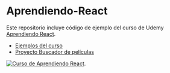 # Aprendiendo-React

Este repositorio incluye código de ejemplo del curso de Udemy [Aprendiendo React](https://www.udemy.com/aprendiendo-react/?couponCode=GITHUB_README_COUPON).

- [Ejemplos del curso](./udemy-curso-ejemplos)
- [Proyecto Buscador de películas](./search-movies)

[![Curso de Aprendiendo React](https://udemy-images.udemy.com/course/480x270/1418884_dfbd_2.jpg)](https://www.udemy.com/aprendiendo-react/?couponCode=GITHUB_README_COUPON).
